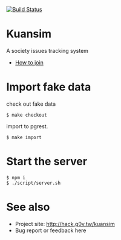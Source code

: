 [![Build Status](https://travis-ci.org/g0v/kuansim.png?branch=master)](https://travis-ci.org/g0v/kuansim)


# Kuansim

A society issues tracking system

- [How to join](https://g0v.hackpad.com/--1OaXIxVVPSd)

# Import fake data

check out fake data

```
$ make checkout
```

import to pgrest.

```
$ make import
```

# Start the server
```
$ npm i
$ ./script/server.sh
```

# See also

- Project site: http://hack.g0v.tw/kuansim
- Bug report or feedback here
